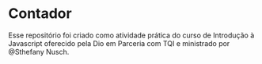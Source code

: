 # Contador
Esse repositório foi criado como atividade prática do curso de Introdução à Javascript oferecido pela Dio em Parceria com TQI e ministrado por @Sthefany Nusch.
